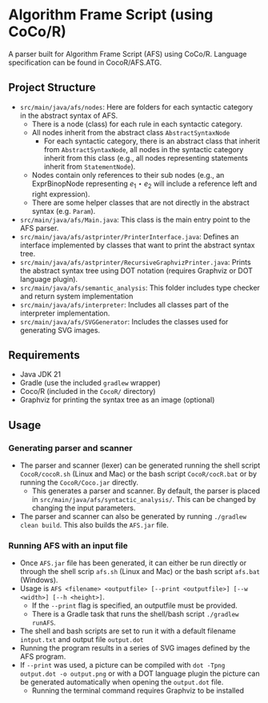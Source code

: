 # Algorithm Frame Script (using CoCo/R)

A parser built for Algorithm Frame Script (AFS) using CoCo/R. Language specification can be found in CocoR/AFS.ATG.

## Project Structure
- `src/main/java/afs/nodes`: Here are folders for each syntactic category in the abstract syntax of AFS.
  - There is a node (class) for each rule in each syntactic category.
  - All nodes inherit from the abstract class `AbstractSyntaxNode`
    - For each syntactic category, there is an abstract class that inherit from `AbstractSyntaxNode`, all nodes in the syntactic category inherit from this class (e.g., all nodes representing statements inherit from `StatementNode`).
  - Nodes contain only references to their sub nodes (e.g., an ExprBinopNode representing $e_{1} \star e_{2}$ will include a reference left and right expression).
  - There are some helper classes that are not directly in the abstract syntax (e.g. `Param`).
- `src/main/java/afs/Main.java`: This class is the main entry point to the AFS parser.
- `src/main/java/afs/astprinter/PrinterInterface.java`: Defines an interface implemented by classes that want to print the abstract syntax tree.
- `src/main/java/afs/astprinter/RecursiveGraphvizPrinter.java`: Prints the abstract syntax tree using DOT notation (requires Graphviz or DOT language plugin).
- `src/main/java/afs/semantic_analysis`: This folder includes type checker and return system implementation
- `src/main/java/afs/interpreter`: Includes all classes part of the interpreter implementation.
- `src/main/java/afs/SVGGenerator`: Includes the classes used for generating SVG images.

## Requirements
- Java JDK 21
- Gradle (use the included `gradlew` wrapper)
- Coco/R (included in the `CocoR/` directory)
- Graphviz for printing the syntax tree as an image (optional)

## Usage
### Generating parser and scanner
- The parser and scanner (lexer) can be generated running the shell script `CocoR/cocoR.sh` (Linux and Mac) or the bash script `CocoR/cocR.bat` or by running the `CocoR/Coco.jar` directly.
  - This generates a parser and scanner. By default, the parser is placed in `src/main/java/afs/syntactic_analysis/`. This can be changed by changing the input parameters.
- The parser and scanner can also be generated by running `./gradlew clean build`. This also builds the `AFS.jar` file.

### Running AFS with an input file
- Once `AFS.jar` file has been generated, it can either be run directly or through the shell scrip `afs.sh` (Linux and Mac) or the bash script `afs.bat` (Windows).
- Usage is `AFS <filename> <outputfile> [--print <outputfile>] [--w <width>] [--h <height>]`.
  - If the `--print` flag is specified, an outputfile must be provided.
  - There is a Gradle task that runs the shell/bash script `./gradlew runAFS`.
- The shell and bash scripts are set to run it with a default filename `intput.txt` and output file `output.dot`
- Running the program results in a series of SVG images defined by the AFS program.
- If `--print` was used, a picture can be compiled with `dot -Tpng output.dot -o output.png` or with a DOT language plugin the picture can be generated automatically when opening the `output.dot` file.
  - Running the terminal command requires Graphviz to be installed